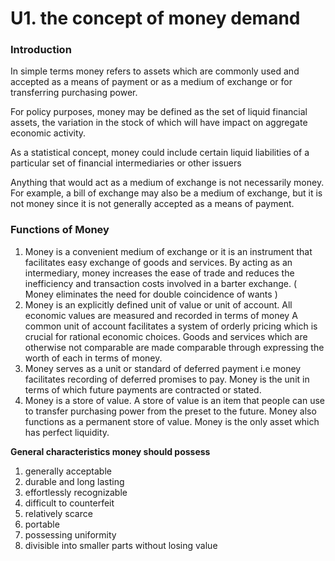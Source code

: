 # U1. the concept of money demand

### Introduction

In simple terms money refers to assets which are commonly used and accepted as a means of payment or as a medium of exchange or for transferring purchasing power. 

For policy purposes, money may be defined as the set of liquid financial assets, the variation in the stock of which will have impact on aggregate economic activity. 

As a statistical concept, money could include certain liquid liabilities of a particular set of financial intermediaries or other issuers

Anything that would act as a medium of exchange is not necessarily money. For example, a bill of exchange may also be a medium of exchange, but it is not money since it is not generally accepted as a means of payment.

### Functions of Money

1. Money is a convenient medium of exchange or it is an instrument that facilitates easy exchange of goods and services.
By acting as an intermediary, money increases the ease of trade and reduces the inefficiency and transaction costs involved in a barter exchange. ( Money eliminates the need for double coincidence of wants )
2. Money is an explicitly defined unit of value or unit of account. All economic values are measured and recorded in terms of money
A common unit of account facilitates a system of orderly pricing which is crucial for rational economic choices. Goods and services which are otherwise not comparable are made comparable through expressing the worth of each in terms of money.
3. Money serves as a unit or standard of deferred payment i.e money facilitates recording of deferred promises to pay. Money is the unit in terms of which future payments are contracted or stated.
4. Money is a store of value. A store of value is an item that people can use to transfer purchasing power from the preset to the future.
Money also functions as a permanent store of value.
Money is the only asset which has perfect liquidity.

**General characteristics money should possess**

1. generally acceptable 
2. durable and long lasting
3. effortlessly recognizable
4. difficult to counterfeit
5. relatively scarce
6. portable
7. possessing uniformity
8. divisible into smaller parts without losing value

